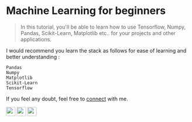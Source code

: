 # Machine Learning for beginners 
> In this tutorial, you'll be able to learn how to use Tensorflow, Numpy, Pandas, Scikit-Learn, Matplotlib etc.. for your projects and other applications.

I would recommend you learn the stack as follows for ease of learning and better understanding :
```
Pandas
Numpy
Matplotlib
Scikit-Learn
Tensorflow
```

If you feel any doubt, feel free to [connect](https://www.instagram.com/shimeon.alakkal) with me.


[<img src="https://www.flaticon.com/svg/static/icons/svg/1384/1384015.svg" width="25" color="111111"/>](https://www.instagram.com/shimron.alakkal)       [<img src="https://www.flaticon.com/svg/static/icons/svg/1051/1051333.svg" width="25"/>](https://www.linkedin.com/in/shimron-alakkal-884831196/)   [<img src="https://www.flaticon.com/svg/static/icons/svg/1384/1384012.svg" width="25"/>](https://www.youtube.com/channel/UCJml00OHo83sbAWGGdobLhg)
